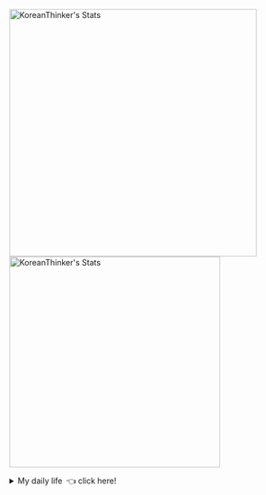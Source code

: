 <p  >
  <a target="_blank" href="https://github-readme-stats.vercel.app/api/wakatime?username=KoreanThinker&layout=compact&theme=dark&hide_border=true&langs_count=32" >
    <img width="440px"  src="https://github-readme-stats.vercel.app/api/wakatime?username=KoreanThinker&layout=compact&theme=dark&hide_border=true&langs_count=6" alt="KoreanThinker's Stats" /> 
  </a>
    <img width="375px" src="https://github-readme-stats.vercel.app/api?username=KoreanThinker&theme=dark&hide_border=true&count_private=true" alt="KoreanThinker's Stats" />
</p>
<details>
<summary>My daily life 👈 click here!</summary>
 
    
<!--START_SECTION:waka-->
**I'm a Night 🦉** 

```text
🌞 Morning    18 commits     ░░░░░░░░░░░░░░░░░░░░░░░░░   1.61% 
🌆 Daytime    394 commits    ████████░░░░░░░░░░░░░░░░░   35.27% 
🌃 Evening    614 commits    █████████████░░░░░░░░░░░░   54.97% 
🌙 Night      91 commits     ██░░░░░░░░░░░░░░░░░░░░░░░   8.15%

```
📅 **I'm Most Productive on Wednesday** 

```text
Monday       186 commits    ████░░░░░░░░░░░░░░░░░░░░░   16.65% 
Tuesday      181 commits    ████░░░░░░░░░░░░░░░░░░░░░   16.2% 
Wednesday    198 commits    ████░░░░░░░░░░░░░░░░░░░░░   17.73% 
Thursday     183 commits    ████░░░░░░░░░░░░░░░░░░░░░   16.38% 
Friday       151 commits    ███░░░░░░░░░░░░░░░░░░░░░░   13.52% 
Saturday     122 commits    ██░░░░░░░░░░░░░░░░░░░░░░░   10.92% 
Sunday       96 commits     ██░░░░░░░░░░░░░░░░░░░░░░░   8.59%

```


📊 **This Week I Spent My Time On** 

```text
⌚︎ Time Zone: Asia/Seoul

🐱‍💻 Projects: 
backend                  9 hrs 48 mins       ██████████████░░░░░░░░░░░   57.32% 
FrontEnd                 7 hrs 18 mins       ██████████░░░░░░░░░░░░░░░   42.68%

```


 Last Updated on 17/11/2021
<!--END_SECTION:waka-->
</details>
